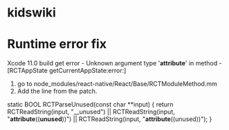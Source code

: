 # kidswiki


# Runtime error fix
Xcode 11.0 build get error - Unknown argument type '__attribute__' in method -[RCTAppState getCurrentAppState:error:]

1. go to node_modules/react-native/React/Base/RCTModuleMethod.mm
2. Add the line from the patch.

static BOOL RCTParseUnused(const char **input)
{
  return RCTReadString(input, "__unused") || 
        RCTReadString(input, "__attribute__((__unused__))") || 
        RCTReadString(input, "__attribute__((unused))");
}